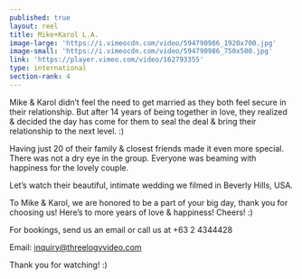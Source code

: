```yaml
---
published: true
layout: reel
title: Mike+Karol L.A.
image-large: 'https://i.vimeocdn.com/video/594790986_1920x700.jpg'
image-small: 'https://i.vimeocdn.com/video/594790986_750x500.jpg'
link: 'https://player.vimeo.com/video/162793355'
type: international
section-rank: 4
---
```

Mike & Karol didn’t feel the need to get married as they both feel secure in their relationship. But after 14 years of being together in love, they realized & decided the day has come for them to seal the deal & bring their relationship to the next level. :)

Having just 20 of their family & closest friends made it even more special. There was not a dry eye in the group. Everyone was beaming with happiness for the lovely couple.

Let’s watch their beautiful, intimate wedding we filmed in Beverly Hills, USA.

To Mike & Karol, we are honored to be a part of your big day, thank you for choosing us! Here’s to more years of love & happiness! Cheers! :)

For bookings, send us an email or call us at +63 2 4344428

Email: inquiry@threelogyvideo.com

Thank you for watching! :)
